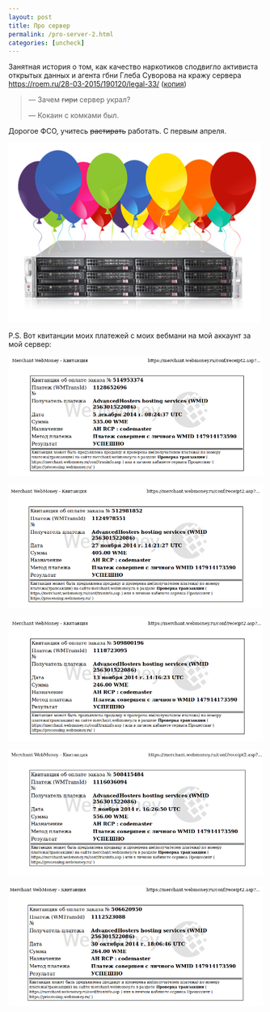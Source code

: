 ```yaml
---
layout: post
title: Про сервер
permalink: /pro-server-2.html
categories: [uncheck]
---
```



Занятная история о том, как качество наркотиков сподвигло активиста открытых данных и агента гбни Глеба Суворова на кражу сервера <a target="_blank" href="https://roem.ru/28-03-2015/190120/legal-33/">https://roem.ru/28-03-2015/190120/legal-33/</a> (<a target="_blank" href="http://www.webcitation.org/6XTBfyIMf">копия</a>)

<blockquote>

&#8212; Зачем <del datetime="2015-04-01T18:59:55+00:00">гири</del> сервер украл?

&#8212; Кокаин с комками был.

</blockquote>

Дорогое ФСО, учитесь <del datetime="2015-04-01T18:59:55+00:00">растирать</del> работать. С первым апреля.





![_config.yml](/images/uncheck/pro-server-2-1.jpg)





P.S. Вот квитанции моих платежей с моих вебмани на мой аккаунт за мой сервер:



![_config.yml](/images/uncheck/pro-server-2-2.jpg)




![_config.yml](/images/uncheck/pro-server-2-3.jpg)




![_config.yml](/images/uncheck/pro-server-2-4.jpg)




![_config.yml](/images/uncheck/pro-server-2-5.jpg)




![_config.yml](/images/uncheck/pro-server-2-6.jpg)


